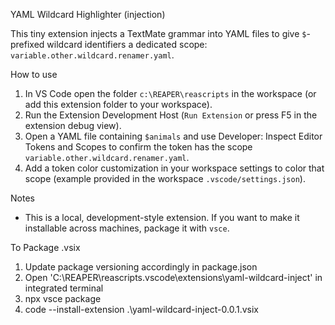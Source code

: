 YAML Wildcard Highlighter (injection)

This tiny extension injects a TextMate grammar into YAML files to give `$`-prefixed wildcard identifiers a dedicated scope: `variable.other.wildcard.renamer.yaml`.

How to use

1. In VS Code open the folder `c:\REAPER\reascripts` in the workspace (or add this extension folder to your workspace).
2. Run the Extension Development Host (`Run Extension` or press F5 in the extension debug view).
3. Open a YAML file containing `$animals` and use Developer: Inspect Editor Tokens and Scopes to confirm the token has the scope `variable.other.wildcard.renamer.yaml`.
4. Add a token color customization in your workspace settings to color that scope (example provided in the workspace `.vscode/settings.json`).

Notes
- This is a local, development-style extension. If you want to make it installable across machines, package it with `vsce`.

To Package .vsix

1. Update package versioning accordingly in package.json
2. Open 'C:\REAPER\reascripts\.vscode\extensions\yaml-wildcard-inject' in integrated terminal 
3. npx vsce package
4. code --install-extension .\yaml-wildcard-inject-0.0.1.vsix